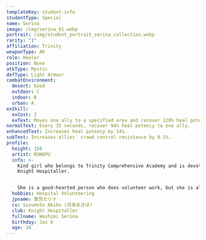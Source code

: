```yaml
---
templateKey: student-info
studentType: Special
name: Serina
image: /img/serina_01.webp
portrait: /img/student_portrait_serina_collection.webp
rarity: "1"
affiliation: Trinity
weaponType: AR
role: Healer
position: None
atkType: Mystic
defType: Light Armour
combatEnvironment:
  desert: Good
  outdoor: C
  indoor: B
  urban: A
exSkill:
  exCost: 2
  exText: Moves one ally to a specified area and recover 120% heal potency.
normalText: Every 35 seconds, recover 94% heal potency to one ally.
enhancedText: Increases heal potency by 14%.
subText: Increases allies' crowd control resistance by 9.1%.
profile:
  height: 156
  artist: RONOPU
  info: >-
    Kind girl who belongs to Trinity Comprehensive Academy and is devoted to the
    Knight Hospitaller.


    She is a good-hearted person who does volunteer work, but she is also overly concerned about her health, and the students around her often say that she is like a mother to them. Although she hates conflict, she takes a firm stand against enemies who threaten the peace.
  hobbies: Hospital Volunteering
  jpname: 鷲見セリナ
  cv: Suzumoto Akiho (涼本あきほ)
  club: Knight Hospitaller
  fullname: Washimi Serina
  birthday: Jan 6
  age: 16
---
```

